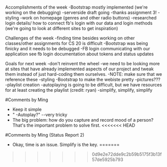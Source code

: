 Accomplishments of the week
	-Bootstrap mostly implemented (we're working on the debugging)
	-serverside draft going
		-thanks assignment 3!
	-styling
	-work on homepage (genres and other radio buttons)
	-researched login details/ how to connect fb's login with our data and login methods (we're going to look at different sites to get inspiration)

Challenges of the week
	-finding time besides working on other classes/other assignments for CS 20 is difficult
	-Bootstrap was being finicky and it needs to be debugged
	-FB login communicating with our application see fb login documentation about tokens and status updates
	

Goals for next week
	-don't reinvent the wheel
		-we need to be looking more at sites that have already implemented aspects of our project and tweak them instead of just hard-coding them ourselves.
			-NOTE: make sure that we reference these
	-styling
		-Bootstrap to make the webiste pretty
		-pictures???
	-playlist creation
		-autoplaying is going to be difficult, but we have resources for at least creating the playlist (credit: ryan)
	-simplify, simplify, simplify
		
#Comments by Ming
* Keep it simple
* "	-Autoplay?" --very tricky
* The big problem: how do you capture and record mood of a person?  That's the important problem to solve first.
<<<<<<< HEAD


#Comments by Ming (Status Report 2)
* Okay, time is an issue.  Simplify is the key.
=======
>>>>>>> 0d9e2e72dde9c2b59b5175f3b13f57de5925b793

